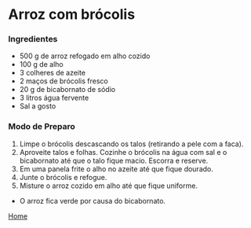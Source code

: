 # Arroz com brócolis

### Ingredientes

- 500 g de arroz refogado em alho cozido
- 100 g de alho
- 3 colheres de azeite
- 2 maços de brócolis fresco
- 20 g de bicabornato de sódio
- 3 litros água fervente
- Sal a gosto

### Modo de Preparo

1. Limpe o brócolis descascando os talos (retirando a pele com a faca).
2. Aproveite talos e folhas. Cozinhe o brócolis na água com sal e o bicabornato até que o talo fique macio. Escorra e reserve.
3. Em uma panela frite o alho no azeite até que fique dourado.
4. Junte o brócolis e refogue.
5. Misture o arroz cozido em alho até que fique uniforme.

* O arroz fica verde por causa do bicabornato.

[Home](https://github.com/BrunoTuy/rango-bom/tree/main)
